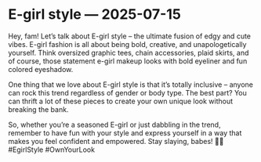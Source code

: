 # E-girl style — 2025-07-15

Hey, fam! Let’s talk about E-girl style – the ultimate fusion of edgy and cute vibes. E-girl fashion is all about being bold, creative, and unapologetically yourself. Think oversized graphic tees, chain accessories, plaid skirts, and of course, those statement e-girl makeup looks with bold eyeliner and fun colored eyeshadow. 

One thing that we love about E-girl style is that it’s totally inclusive – anyone can rock this trend regardless of gender or body type. The best part? You can thrift a lot of these pieces to create your own unique look without breaking the bank.

So, whether you’re a seasoned E-girl or just dabbling in the trend, remember to have fun with your style and express yourself in a way that makes you feel confident and empowered. Stay slaying, babes! 💖✨ #EgirlStyle #OwnYourLook